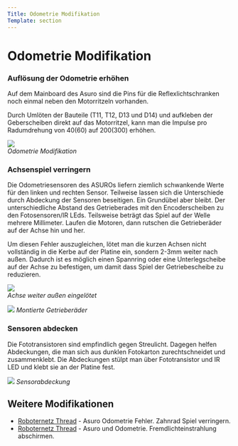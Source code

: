 ```yaml
---
Title: Odometrie Modifikation
Template: section
---
```


# Odometrie Modifikation

### Auflösung der Odometrie erhöhen

Auf dem Mainboard des Asuro sind die Pins für die Reflexlichtschranken noch einmal neben den Motorritzeln vorhanden. 

Durch Umlöten der Bauteile (T11, T12, D13 und D14) und aufkleben der Geberscheiben direkt auf das Motorritzel, kann man die Impulse pro Radumdrehung von 40(60) auf 200(300) erhöhen. 



 ![](%assets_url%/odometrie_mod.jpg)  
*Odometrie Modifikation*



### Achsenspiel verringern

Die Odometriesensoren des ASUROs liefern ziemlich schwankende Werte für den linken und rechten Sensor. Teilweise lassen sich die Unterschiede durch Abdeckung der Sensoren beseitigen. Ein Grundübel aber bleibt. Der unterschiedliche Abstand des Getrieberades mit den Encoderscheiben zu den Fotosensoren/IR LEds. Teilsweise beträgt das Spiel auf der Welle mehrere Millimeter. Laufen die Motoren, dann rutschen die Getrieberäder auf der Achse hin und her. 

Um diesen Fehler auszugleichen, lötet man die kurzen Achsen nicht vollständig in die Kerbe auf der Platine ein, sondern 2-3mm weiter nach außen. Dadurch ist es möglich einen Spannring oder eine Unterlegscheibe auf der Achse zu befestigen, um damit dass Spiel der Getriebescheibe zu reduzieren. 



![](%assets_url%/mod_odo.jpg)  
*Achse weiter außen eingelötet*



![](%assets_url%/mod_odo1.jpg)
*Montierte Getrieberäder*



### Sensoren abdecken

Die Fototransistoren sind empfindlich gegen Streulicht. Dagegen helfen Abdeckungen, die man sich aus dunklen Fotokarton zurechtschneidet und zusammenklebt. Die Abdeckungen stülpt man über Fototransistor und IR LED und klebt sie an der Platine fest. 



![](%assets_url%/mod_odo2.jpg)
*Sensorabdeckung*



## Weitere Modifikationen

*   [Roboternetz Thread][5] - Asuro Odometrie Fehler. Zahnrad Spiel verringern. 
*   [Roboternetz Thread][6] - Asuro und Odometrie. Fremdlichteinstrahlung abschirmen.

 [5]: http://www.roboternetz.de/phpBB2/zeigebeitrag.php?t=8153
 [6]: http://www.roboternetz.de/phpBB2/zeigebeitrag.php?t=12488